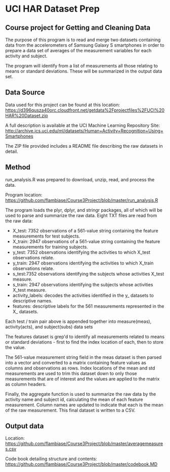 # UCI HAR Dataset Prep
## Course project for Getting and Cleaning Data

The purpose of this program is to read and merge two datasets containing data from the accelerometers of Samsung Galaxy S smartphones in order to prepare a data set of averages of the measurement variables for each activity and subject.

The program will identify from a list of measurements all those relating to means or standard deviations. These will be summarized in the output data set.


## Data Source
Data used for this project can be found at this location:
https://d396qusza40orc.cloudfront.net/getdata%2Fprojectfiles%2FUCI%20HAR%20Dataset.zip

A full description is available at the UCI Machine Learning Repository Site:
http://archive.ics.uci.edu/ml/datasets/Human+Activity+Recognition+Using+Smartphones

The ZIP file provided includes a README file describing the raw datasets in detail.

## Method
run_analysis.R was prepared to download, unzip, read, and process the data. 

Program location: https://github.com/flambiase/Course3Project/blob/master/run_analysis.R

The program loads the plyr, dplyr, and stringr packages, all of which will be used
to parse and summarize the raw data. Eight TXT files are read from the raw data:
* X_test: 7352 observations of a 561-value string containing the feature measurements for test subjects.
* X_train: 2947 observations of a 561-value string containing the feature measurements for training subjects.
* y_test: 7352 observations identifying the activities to which X_test observations relate.
* y_train: 2947 observations identifying the activities to which X_train observations relate.
* s_test:7352 observations identifying the subjects whose activities X_test measure.
* s_train: 2947 observations identifying the subjects whose activities X_test measure.
* activity_labels: decodes the activities identified in the y_ datasets to descriptive names.
* features: descriptive labels for the 561 measurements represented in the X_ datasets.

Each test / train pair above is appended together into measure(meas), activity(acts), and subject(subs) data sets

The features dataset is grep'd to identify all measurements related to means or standard deviations - first to find the index location of each, then to store the value.

The 561-value measurement string field in the meas dataset is then parsed into a vector and converted to a matrix containing feature values as columns and observations as rows. Index locations of the mean and std measurements are used to trim this dataset down to only those measurements that are of interest and the values are applied to the matrix as column headers. 

Finally, the aggregate function is used to summarize the raw data by the activity name and subject id, calculating the mean of each feature measurement. Column names are updated to indicate that each is the mean of the raw measurement. This final dataset is written to a CSV.

## Output data
Location: https://github.com/flambiase/Course3Project/blob/master/averagemeasures.csv

Code book detailing structure and contents: https://github.com/flambiase/Course3Project/blob/master/codebook.MD

